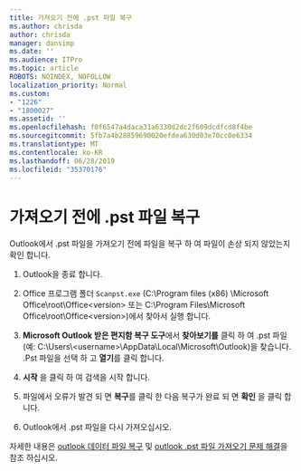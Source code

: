 ```yaml
---
title: 가져오기 전에 .pst 파일 복구
ms.author: chrisda
author: chrisda
manager: dansimp
ms.date: ''
ms.audience: ITPro
ms.topic: article
ROBOTS: NOINDEX, NOFOLLOW
localization_priority: Normal
ms.custom:
- "1226"
- "1800027"
ms.assetid: ''
ms.openlocfilehash: f0f6547a4daca31a6330d2dc2f609dcdfcd8f4be
ms.sourcegitcommit: 5fb7a4b28859690020efdea630d03e70cc0e6334
ms.translationtype: MT
ms.contentlocale: ko-KR
ms.lasthandoff: 06/28/2019
ms.locfileid: "35370176"
---
```

# <a name="repair-pst-file-before-importing"></a>가져오기 전에 .pst 파일 복구

Outlook에서 .pst 파일을 가져오기 전에 파일을 복구 하 여 파일이 손상 되지 않았는지 확인 합니다.

1. Outlook을 종료 합니다.

2. Office 프로그램 폴더 `Scanpst.exe` (C:\Program files (x86) \Microsoft Office\root\Office\<version\> 또는 C:\Program Files\Microsoft Office\root\Office\<version\>)에서 찾아서 실행 합니다.

3. **Microsoft Outlook 받은 편지함 복구 도구**에서 **찾아보기를** 클릭 하 여 .pst 파일 (예: C:\Users\\<username\>\AppData\Local\Microsoft\Outlook)을 찾습니다. .Pst 파일을 선택 하 고 **열기**를 클릭 합니다.

4. **시작** 을 클릭 하 여 검색을 시작 합니다.

5. 파일에서 오류가 발견 되 면 **복구**를 클릭 한 다음 복구가 완료 되 면 **확인** 을 클릭 합니다.

6. Outlook에서 .pst 파일을 다시 가져오십시오.

자세한 내용은 [outlook 데이터 파일 복구](https://support.office.com/article/25663bc3-11ec-4412-86c4-60458afc5253) 및 [outlook .pst 파일 가져오기 문제 해결](https://support.office.com/article/2d2e50dc-5c36-4ab2-ab50-f1be733b3d6e)을 참조 하십시오.
